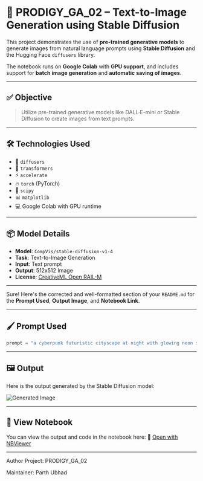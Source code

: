 # 🧠 PRODIGY_GA_02 – Text-to-Image Generation using Stable Diffusion

This project demonstrates the use of **pre-trained generative models** to generate images from natural language prompts using **Stable Diffusion** and the Hugging Face `diffusers` library.

The notebook runs on **Google Colab** with **GPU support**, and includes support for **batch image generation** and **automatic saving of images**.

---

## ✅ Objective

> Utilize pre-trained generative models like DALL·E-mini or Stable Diffusion to create images from text prompts.

---

## 🛠️ Technologies Used

- 🤗 `diffusers`
- 🤗 `transformers`
- ⚡ `accelerate`
- 🔥 `torch` (PyTorch)
- 🧪 `scipy`
- 📊 `matplotlib`
- 💻 Google Colab with GPU runtime

---

## 📦 Model Details

- **Model**: `CompVis/stable-diffusion-v1-4`
- **Task**: Text-to-Image Generation
- **Input**: Text prompt
- **Output**: 512x512 Image
- **License**: [CreativeML Open RAIL-M](https://github.com/CompVis/stable-diffusion/blob/main/LICENSE)

---

Sure! Here's the corrected and well-formatted section of your `README.md` for the **Prompt Used**, **Output Image**, and **Notebook Link**.

---


## 🖌️ Prompt Used

```python
prompt = "a cyberpunk futuristic cityscape at night with glowing neon signss"
````

---

## 🖼️ Output

Here is the output generated by the Stable Diffusion model:

![Generated Image](Output.png)

---

## 📓 View Notebook

You can view the output and code in the notebook here:
🔗 [Open with NBViewer](https://nbviewer.org/github/Parth-349/PRODIGY_GA_02/blob/main/Output.ipynb)

---

Author
Project: PRODIGY_GA_02

Maintainer: Parth Ubhad



